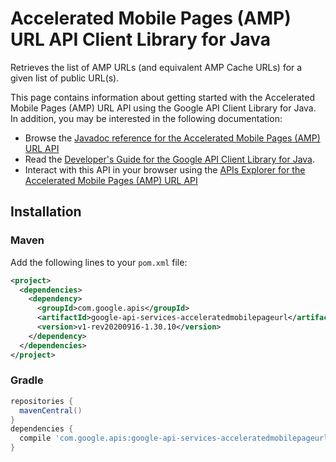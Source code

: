 # Accelerated Mobile Pages (AMP) URL API Client Library for Java

Retrieves the list of AMP URLs (and equivalent AMP Cache URLs) for a given list of public URL(s). 

This page contains information about getting started with the Accelerated Mobile Pages (AMP) URL API
using the Google API Client Library for Java. In addition, you may be interested
in the following documentation:

* Browse the [Javadoc reference for the Accelerated Mobile Pages (AMP) URL API][javadoc]
* Read the [Developer's Guide for the Google API Client Library for Java][google-api-client].
* Interact with this API in your browser using the [APIs Explorer for the Accelerated Mobile Pages (AMP) URL API][api-explorer]

## Installation

### Maven

Add the following lines to your `pom.xml` file:

```xml
<project>
  <dependencies>
    <dependency>
      <groupId>com.google.apis</groupId>
      <artifactId>google-api-services-acceleratedmobilepageurl</artifactId>
      <version>v1-rev20200916-1.30.10</version>
    </dependency>
  </dependencies>
</project>
```

### Gradle

```gradle
repositories {
  mavenCentral()
}
dependencies {
  compile 'com.google.apis:google-api-services-acceleratedmobilepageurl:v1-rev20200916-1.30.10'
}
```

[javadoc]: https://googleapis.dev/java/google-api-services-acceleratedmobilepageurl/latest/index.html
[google-api-client]: https://github.com/googleapis/google-api-java-client/
[api-explorer]: https://developers.google.com/apis-explorer/#p/acceleratedmobilepageurl/v1/
